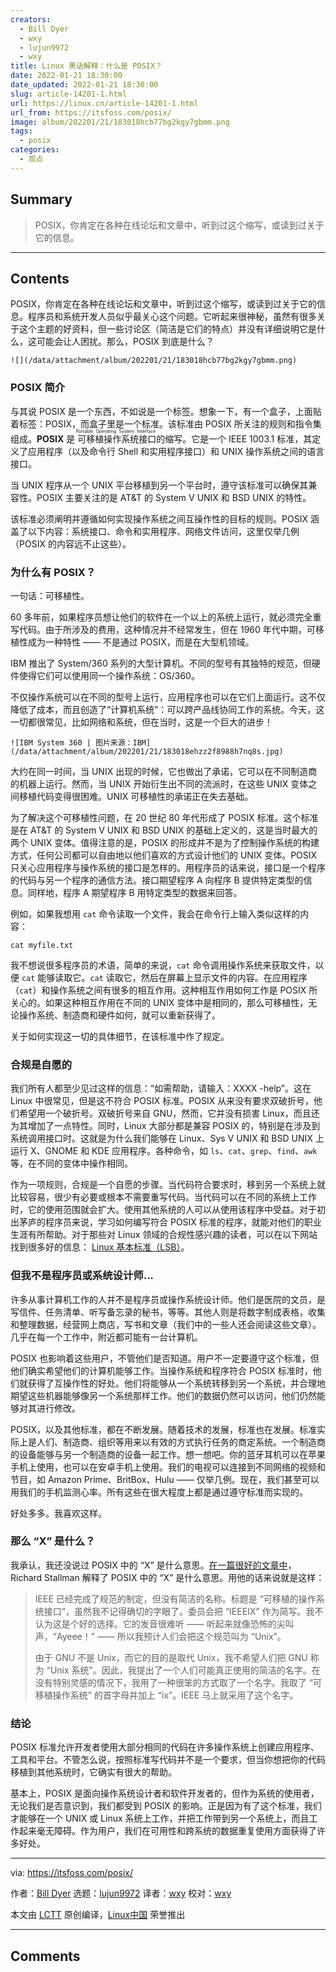 ```yaml
---
creators:
  - Bill Dyer
  - wxy
  - lujun9972
  - wxy
title: Linux 黑话解释：什么是 POSIX？
date: 2022-01-21 18:30:00
date_updated: 2022-01-21 18:30:00
slug: article-14201-1.html
url: https://linux.cn/article-14201-1.html
url_from: https://itsfoss.com/posix/
image: album/202201/21/183018hcb77bg2kgy7gbmm.png
tags:
  - posix
categories:
  - 观点
---
```


## Summary

> POSIX，你肯定在各种在线论坛和文章中，听到过这个缩写，或读到过关于它的信息。

***

<!-- more -->

## Contents

POSIX，你肯定在各种在线论坛和文章中，听到过这个缩写，或读到过关于它的信息。程序员和系统开发人员似乎最关心这个问题。它听起来很神秘，虽然有很多关于这个主题的好资料，但一些讨论区（简洁是它们的特点）并没有详细说明它是什么，这可能会让人困扰。那么，POSIX 到底是什么？

`![](/data/attachment/album/202201/21/183018hcb77bg2kgy7gbmm.png)`

### POSIX 简介

与其说 POSIX 是一个东西，不如说是一个标签。想象一下，有一个盒子，上面贴着标签：POSIX，而盒子里是一个标准。该标准由 POSIX 所关注的规则和指令集组成。**POSIX** 是<ruby> 可移植操作系统接口 <rt>  Portable Operating System Interface </rt></ruby> 的缩写。它是一个 IEEE 1003.1 标准，其定义了应用程序（以及命令行 Shell 和实用程序接口）和 UNIX 操作系统之间的语言接口。

当 UNIX 程序从一个 UNIX 平台移植到另一个平台时，遵守该标准可以确保其兼容性。POSIX 主要关注的是 AT&T 的 System V UNIX 和 BSD UNIX 的特性。

该标准必须阐明并遵循如何实现操作系统之间互操作性的目标的规则。POSIX 涵盖了以下内容：系统接口、命令和实用程序、网络文件访问，这里仅举几例（POSIX 的内容远不止这些）。

### 为什么有 POSIX？

一句话：可移植性。

60 多年前，如果程序员想让他们的软件在一个以上的系统上运行，就必须完全重写代码。由于所涉及的费用，这种情况并不经常发生，但在 1960 年代中期，可移植性成为一种特性 —— 不是通过 POSIX，而是在大型机领域。

IBM 推出了 System/360 系列的大型计算机。不同的型号有其独特的规范，但硬件使得它们可以使用同一个操作系统：OS/360。

不仅操作系统可以在不同的型号上运行，应用程序也可以在它们上面运行。这不仅降低了成本，而且创造了“计算机系统”：可以跨产品线协同工作的系统。今天，这一切都很常见，比如网络和系统，但在当时，这是一个巨大的进步！

`![IBM System 360 | 图片来源：IBM](/data/attachment/album/202201/21/183018ehzz2f8988h7nq8s.jpg)`

大约在同一时间，当 UNIX 出现的时候，它也做出了承诺，它可以在不同制造商的机器上运行。然而，当 UNIX 开始衍生出不同的流派时，在这些 UNIX 变体之间移植代码变得很困难。UNIX 可移植性的承诺正在失去基础。

为了解决这个可移植性问题，在 20 世纪 80 年代形成了 POSIX 标准。这个标准是在 AT&T 的 System V UNIX 和 BSD UNIX 的基础上定义的，这是当时最大的两个 UNIX 变体。值得注意的是，POSIX 的形成并不是为了控制操作系统的构建方式，任何公司都可以自由地以他们喜欢的方式设计他们的 UNIX 变体。POSIX 只关心应用程序与操作系统的接口是怎样的。用程序员的话来说，接口是一个程序的代码与另一个程序的通信方法。接口期望程序 A 向程序 B 提供特定类型的信息。同样地，程序 A 期望程序 B 用特定类型的数据来回答。

例如，如果我想用 `cat` 命令读取一个文件，我会在命令行上输入类似这样的内容：

```shell
cat myfile.txt
```

我不想说很多程序员的术语，简单的来说，`cat` 命令调用操作系统来获取文件，以便 `cat` 能够读取它。`cat` 读取它，然后在屏幕上显示文件的内容。在应用程序（`cat`）和操作系统之间有很多的相互作用。这种相互作用如何工作是 POSIX 所关心的。如果这种相互作用在不同的 UNIX 变体中是相同的，那么可移植性，无论操作系统、制造商和硬件如何，就可以重新获得了。

关于如何实现这一切的具体细节，在该标准中作了规定。

### 合规是自愿的

我们所有人都至少见过这样的信息：“如需帮助，请输入：XXXX -help”。这在 Linux 中很常见，但是这不符合 POSIX 标准。POSIX 从来没有要求双破折号，他们希望用一个破折号。双破折号来自 GNU，然而，它并没有损害 Linux，而且还为其增加了一点特性。同时，Linux 大部分都是兼容 POSIX 的，特别是在涉及到系统调用接口时。这就是为什么我们能够在 Linux、Sys V UNIX 和 BSD UNIX 上运行 X、GNOME 和 KDE 应用程序。各种命令，如 `ls`、`cat`、`grep`、`find`、`awk` 等，在不同的变体中操作相同。

作为一项规则，合规是一个自愿的步骤。当代码符合要求时，移到另一个系统上就比较容易，很少有必要或根本不需要重写代码。当代码可以在不同的系统上工作时，它的使用范围就会扩大。使用其他系统的人可以从使用该程序中受益。对于初出茅庐的程序员来说，学习如何编写符合 POSIX 标准的程序，就能对他们的职业生涯有所帮助。对于那些对 Linux 领域的合规性感兴趣的读者，可以在以下网站找到很多好的信息： [Linux 基本标准（LSB）](https://refspecs.linuxfoundation.org/lsb.shtml)。

### 但我不是程序员或系统设计师...

许多从事计算机工作的人并不是程序员或操作系统设计师。他们是医院的文员，是写信件、任务清单、听写备忘录的秘书，等等。其他人则是将数字制成表格，收集和整理数据，经营网上商店，写书和文章（我们中的一些人还会阅读这些文章）。几乎在每一个工作中，附近都可能有一台计算机。

POSIX 也影响着这些用户，不管他们是否知道。用户不一定要遵守这个标准，但他们确实希望他们的计算机能够工作。当操作系统和程序符合 POSIX 标准时，他们就获得了互操作性的好处。他们将能够从一个系统转移到另一个系统，并合理地期望这些机器能够像另一个系统那样工作。他们的数据仍然可以访问，他们仍然能够对其进行修改。

POSIX，以及其他标准，都在不断发展。随着技术的发展，标准也在发展。标准实际上是人们、制造商、组织等用来以有效的方式执行任务的商定系统。一个制造商的设备能够与另一个制造商的设备一起工作。想一想吧。你的蓝牙耳机可以在苹果手机上使用，也可以在安卓手机上使用。我们的电视可以连接到不同网络的视频和节目，如 Amazon Prime、BritBox、Hulu —— 仅举几例。现在，我们甚至可以用我们的手机监测心率。所有这些在很大程度上都是通过遵守标准而实现的。

好处多多。我喜欢这样。

### 那么 “X” 是什么？

我承认，我还没说过 POSIX 中的 “X” 是什么意思。[在一篇很好的文章中](https://opensource.com/article/19/7/what-posix-richard-stallman-explains)，Richard Stallman 解释了 POSIX 中的 “X” 是什么意思。用他的话来说就是这样：

> 
> IEEE 已经完成了规范的制定，但没有简洁的名称。标题是 “可移植的操作系统接口”，虽然我不记得确切的字眼了。委员会把 “IEEEIX” 作为简写。我不认为这是个好的选择。它的发音很难听 —— 听起来就像恐怖的尖叫声，“Ayeee！” —— 所以我预计人们会把这个规范叫为 “Unix”。
> 
> 
> 由于 GNU 不是 Unix，而它的目的是取代 Unix，我不希望人们把 GNU 称为 “Unix 系统”。因此，我提出了一个人们可能真正使用的简洁的名字。在没有特别灵感的情况下，我用了一种很笨的方式取了一个名字。我取了 “可移植操作系统” 的首字母并加上 “ix”。IEEE 马上就采用了这个名字。
> 
> 
> 

### 结论

POSIX 标准允许开发者使用大部分相同的代码在许多操作系统上创建应用程序、工具和平台。不管怎么说，按照标准写代码并不是一个要求，但当你想把你的代码移植到其他系统时，它确实有很大的帮助。

基本上，POSIX 是面向操作系统设计者和软件开发者的，但作为系统的使用者，无论我们是否意识到，我们都受到 POSIX 的影响。正是因为有了这个标准，我们才能够在一个 UNIX 或 Linux 系统上工作，并把工作带到另一个系统上，而且工作起来毫无障碍。作为用户，我们在可用性和跨系统的数据重复使用方面获得了许多好处。

---

via: <https://itsfoss.com/posix/>

作者：[Bill Dyer](https://itsfoss.com/author/bill/) 选题：[lujun9972](https://github.com/lujun9972) 译者：[wxy](https://github.com/wxy) 校对：[wxy](https://github.com/wxy)

本文由 [LCTT](https://github.com/LCTT/TranslateProject) 原创编译，[Linux中国](https://linux.cn/) 荣誉推出

***

## Comments
